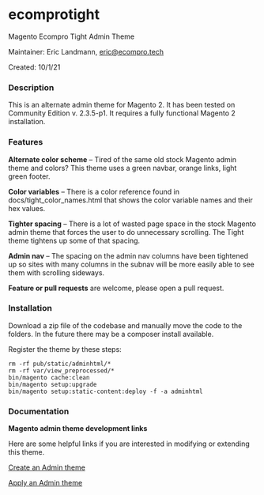 # ecomprotight
Magento Ecompro Tight Admin Theme

Maintainer: Eric Landmann, eric@ecompro.tech

Created: 10/1/21

### Description

This is an alternate admin theme for Magento 2. It has been tested on Community Edition v. 2.3.5-p1. It requires a fully functional Magento 2 installation.

### Features

**Alternate color scheme** – Tired of the same old stock Magento admin theme and colors? This theme uses a green navbar, orange links, light green footer.

**Color variables** – There is a color reference found in docs/tight_color_names.html that shows the color variable names and their hex values.

**Tighter spacing** – There is a lot of wasted page space in the stock Magento admin theme that forces the user to do unnecessary scrolling. The Tight theme tightens up some of that spacing. 

**Admin nav** – The spacing on the admin nav columns have been tightened up so sites with many columns in the subnav will be more easily able to see them with scrolling sideways.

**Feature or pull requests** are welcome, please open a pull request.

### Installation
Download a zip file of the codebase and manually move the code to the folders. In the future there may be a composer install available.

Register the theme by these steps:

```
rm -rf pub/static/adminhtml/*
rm -rf var/view_preprocessed/*
bin/magento cache:clean
bin/magento setup:upgrade
bin/magento setup:static-content:deploy -f -a adminhtml
```

### Documentation

**Magento admin theme development links**

Here are some helpful links if you are interested in modifying or extending this theme.

[Create an Admin theme](https://devdocs.magento.com/guides/v2.4/frontend-dev-guide/themes/admin_theme_create.html)

[Apply an Admin theme](https://devdocs.magento.com/guides/v2.4/frontend-dev-guide/themes/admin_theme_apply.html)
